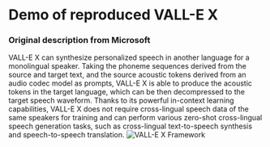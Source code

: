 # Demo of reproduced VALL-E X
### Original description from Microsoft
VALL-E X can synthesize personalized speech in another language for a monolingual speaker. Taking the phoneme sequences derived from the source and target text, and the source acoustic tokens derived from an audio codec model as prompts, VALL-E X is able to produce the acoustic tokens in the target language, which can be then decompressed to the target speech waveform. Thanks to its powerful in-context learning capabilities, VALL-E X does not require cross-lingual speech data of the same speakers for training and can perform various zero-shot cross-lingual speech generation tasks, such as cross-lingual text-to-speech synthesis and speech-to-speech translation.
![VALL-E X Framework]()